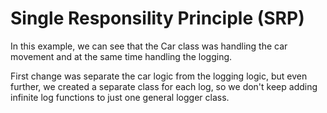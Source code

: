 # Single Responsility Principle (SRP)

In this example, we can see that the Car class was handling the car movement and at the same time handling the logging.

First change was separate the car logic from the logging logic, but even further, we created a separate class for each log, so we don't keep adding infinite log functions to just one general logger class.

